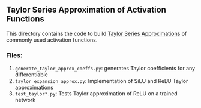 ## Taylor Series Approximation of Activation Functions
This directory contains the code to build [Taylor Series Approximations](https://en.wikipedia.org/wiki/Taylor_series#Definition) of commonly used activation functions. 

### Files:
1. `generate_taylor_approx_coeffs.py`: generates Taylor coefficients for any differentiable
2. `taylor_expansion_approx.py`: Implementation of SiLU and ReLU Taylor approximations
3. `test_taylor*.py`: Tests Taylor approximation of ReLU on a trained network
